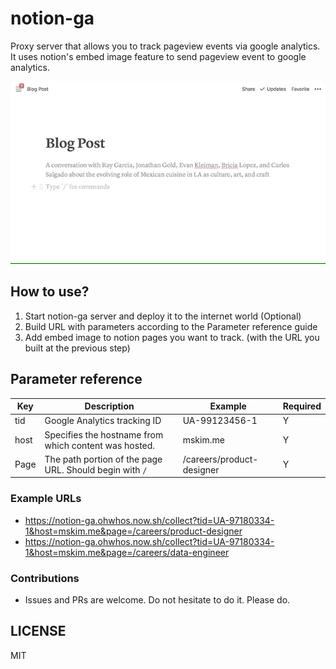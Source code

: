 # notion-ga

Proxy server that allows you to track pageview events via google analytics. It uses notion's embed image feature to send pageview event to google analytics.

![](preview.gif)

## How to use?

1. Start notion-ga server and deploy it to the internet world (Optional)
2. Build URL with parameters according to the Parameter reference guide
3. Add embed image to notion pages you want to track. (with the URL you built at the previous step)

## Parameter reference

| Key  | Description                                             | Example                   | Required |
| ---- | ------------------------------------------------------- | ------------------------- | -------- |
| tid  | Google Analytics tracking ID                            | UA-99123456-1             | Y        |
| host | Specifies the hostname from which content was hosted.   | mskim.me                  | Y        |
| Page | The path portion of the page URL. Should begin with `/` | /careers/product-designer | Y        |

### Example URLs

- https://notion-ga.ohwhos.now.sh/collect?tid=UA-97180334-1&host=mskim.me&page=/careers/product-designer
- https://notion-ga.ohwhos.now.sh/collect?tid=UA-97180334-1&host=mskim.me&page=/careers/data-engineer

### Contributions

- Issues and PRs are welcome. Do not hesitate to do it. Please do.

## LICENSE

MIT
